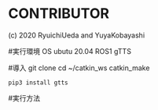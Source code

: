 # CONTRIBUTOR
(c) 2020 RyuichiUeda and YuyaKobayashi

#実行環境
  OS ubutu 20.04
  ROS1
  gTTS 
  
#導入
    git clone
    cd ~/catkin_ws
    catkin_make
    
    pip3 install gtts
    
#実行方法
